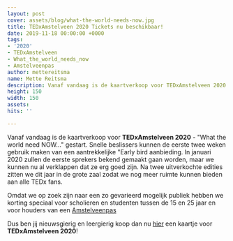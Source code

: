```yaml
---
layout: post
cover: assets/blog/what-the-world-needs-now.jpg
title: TEDxAmstelveen 2020 Tickets nu beschikbaar!
date: 2019-11-18 00:00:00 +0000
tags:
- '2020'
- TEDxAmstelveen
- What_the_world_needs_now
- Amstelveenpas
author: mettereitsma
name: Mette Reitsma
description: Vanaf vandaag is de kaartverkoop voor TEDxAmstelveen 2020 - "What the world need NOW…" gestart. Snelle beslissers kunnen de eerste twee weken gebruik maken van een aantrekkelijke Early bird aanbieding.
height: 150
width: 150
assets:
hits: ''

---
```

Vanaf vandaag is de kaartverkoop voor **TEDxAmstelveen 2020** - "What the world need NOW…" gestart. Snelle beslissers kunnen de eerste twee weken gebruik maken van een aantrekkelijke <span class="redx">"Early bird</span> aanbieding. In januari 2020 zullen de eerste sprekers bekend gemaakt gaan worden, maar we kunnen nu al verklappen dat ze erg goed zijn. Na twee uitverkochte edities zitten we dit jaar in de grote zaal zodat we nog meer ruimte kunnen bieden aan alle TEDx fans.

Omdat we op zoek zijn naar een zo gevarieerd mogelijk publiek hebben we korting speciaal voor scholieren en studenten tussen de 15 en 25 jaar en voor houders van een [Amstelveenpas](https://amstelveenpas.nl/)

Dus ben jij nieuwsgierig en leergierig koop dan nu [hier](http://bit.ly/TEDxAmstelveen-2020) een kaartje voor **TEDxAmstelveen 2020**!
